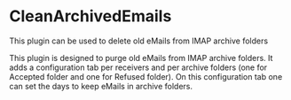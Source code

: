 # CleanArchivedEmails
This plugin can be used to delete old eMails from IMAP archive folders

This plugin is designed to purge old eMails from IMAP archive folders. It adds a configuration tab per receivers and per archive folders (one for Accepted folder and one for Refused folder). On this configuration tab one can set the days to keep eMails in archive folders.
